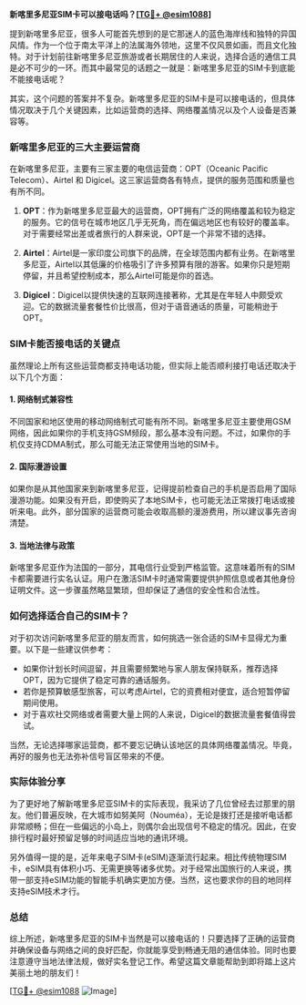 **新喀里多尼亚SIM卡可以接电话吗？[[TG💪+ @esim1088](https://t.me/s/esim1088)]**

提到新喀里多尼亚，很多人可能首先想到的是它那迷人的蓝色海岸线和独特的异国风情。作为一个位于南太平洋上的法属海外领地，这里不仅风景如画，而且文化独特。对于计划前往新喀里多尼亚旅游或者长期居住的人来说，选择合适的通信工具是必不可少的一环。而其中最常见的话题之一就是：新喀里多尼亚的SIM卡到底能不能接电话呢？

其实，这个问题的答案并不复杂。新喀里多尼亚的SIM卡是可以接电话的，但具体情况取决于几个关键因素，比如运营商的选择、网络覆盖情况以及个人设备是否兼容等。

### 新喀里多尼亚的三大主要运营商

在新喀里多尼亚，主要有三家主要的电信运营商：OPT（Oceanic Pacific Telecom）、Airtel 和 Digicel。这三家运营商各有特点，提供的服务范围和质量也有所不同。

1. **OPT**：作为新喀里多尼亚最大的运营商，OPT拥有广泛的网络覆盖和较为稳定的服务。它的信号在城市地区几乎无死角，而在偏远地区也有较好的覆盖率。对于需要经常出差或者旅行的人群来说，OPT是一个非常不错的选择。
   
2. **Airtel**：Airtel是一家印度公司旗下的品牌，在全球范围内都有业务。在新喀里多尼亚，Airtel以其低廉的价格吸引了许多预算有限的游客。如果你只是短期停留，并且希望控制成本，那么Airtel可能是你的首选。

3. **Digicel**：Digicel以提供快速的互联网连接著称，尤其是在年轻人中颇受欢迎。它的数据流量套餐性价比很高，但对于语音通话的质量，可能稍逊于OPT。

### SIM卡能否接电话的关键点

虽然理论上所有这些运营商都支持电话功能，但实际上能否顺利接打电话还取决于以下几个方面：

#### 1. 网络制式兼容性
不同国家和地区使用的移动网络制式可能有所不同。新喀里多尼亚主要使用GSM网络，因此如果你的手机支持GSM频段，那么基本没有问题。不过，如果你的手机仅支持CDMA制式，那么可能无法正常使用当地的SIM卡。

#### 2. 国际漫游设置
如果你是从其他国家来到新喀里多尼亚，记得提前检查自己的手机是否启用了国际漫游功能。如果没有开启，即使购买了本地SIM卡，也可能无法正常拨打电话或接听来电。此外，部分国家的运营商可能会收取高额的漫游费用，所以建议事先咨询清楚。

#### 3. 当地法律与政策
新喀里多尼亚作为法国的一部分，其电信行业受到严格监管。这意味着所有的SIM卡都需要进行实名认证。用户在激活SIM卡时通常需要提供护照信息或者其他身份证明文件。这一步骤虽然略显繁琐，但却保证了通信的安全性和合法性。

### 如何选择适合自己的SIM卡？

对于初次访问新喀里多尼亚的朋友而言，如何挑选一张合适的SIM卡显得尤为重要。以下是一些建议供参考：

- 如果你计划长时间逗留，并且需要频繁地与家人朋友保持联系，推荐选择OPT，因为它提供了稳定可靠的通话服务。
- 若你是预算敏感型旅客，可以考虑Airtel，它的资费相对便宜，适合短暂停留期间使用。
- 对于喜欢社交网络或者需要大量上网的人来说，Digicel的数据流量套餐值得尝试。

当然，无论选择哪家运营商，都不要忘记确认该地区的具体网络覆盖情况。毕竟，再好的服务也无法弥补信号盲区带来的不便。

### 实际体验分享

为了更好地了解新喀里多尼亚SIM卡的实际表现，我采访了几位曾经去过那里的朋友。他们普遍反映，在大城市如努美阿（Nouméa），无论是拨打还是接听电话都非常顺畅；但在一些偏远的小岛上，则偶尔会出现信号不稳定的情况。因此，在安排行程时最好预留足够的时间适应当地的通讯环境。

另外值得一提的是，近年来电子SIM卡(eSIM)逐渐流行起来。相比传统物理SIM卡，eSIM具有体积小巧、无需更换等诸多优势。对于经常出国旅行的人来说，携带一部支持eSIM功能的智能手机确实更加方便。当然，这也要求你的目的地同样支持eSIM技术才行。

### 总结

综上所述，新喀里多尼亚的SIM卡当然是可以接电话的！只要选择了正确的运营商并确保设备与网络之间的良好匹配，你就能享受到畅通无阻的通信体验。同时也要注意遵守当地法律法规，做好实名登记工作。希望这篇文章能帮助到即将踏上这片美丽土地的朋友们！

[[TG💪+ @esim1088](https://t.me/s/esim1088) ![Image](https://i.postimg.cc/4NQfJmqS/Snipaste-2025-05-13-00-14-12.png)]